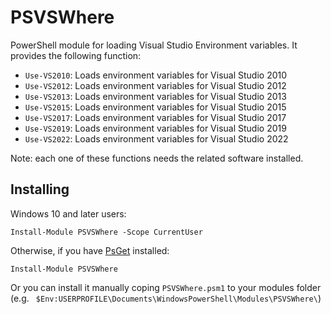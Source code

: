 # PSVSWhere

PowerShell module for loading Visual Studio Environment variables. It provides the following function:

* `Use-VS2010`: Loads environment variables for Visual Studio 2010
* `Use-VS2012`: Loads environment variables for Visual Studio 2012
* `Use-VS2013`: Loads environment variables for Visual Studio 2013
* `Use-VS2015`: Loads environment variables for Visual Studio 2015
* `Use-VS2017`: Loads environment variables for Visual Studio 2017
* `Use-VS2019`: Loads environment variables for Visual Studio 2019
* `Use-VS2022`: Loads environment variables for Visual Studio 2022

Note: each one of these functions needs the related software installed.

## Installing

Windows 10 and later users:

```pwsh
Install-Module PSVSWhere -Scope CurrentUser
```

Otherwise, if you have [PsGet](http://psget.net/) installed:

```pwsh
Install-Module PSVSWhere
```

Or you can install it manually coping `PSVSWhere.psm1` to your modules folder (e.g. ` $Env:USERPROFILE\Documents\WindowsPowerShell\Modules\PSVSWhere\`)

